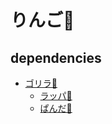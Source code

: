 # りんご🍎

## dependencies

- [ゴリラ🦍](https://github.com/miyako/Gorilla)
  - [ラッパ🎺](https://github.com/miyako/Trumpet)
  - [ぱんだ🐼](https://github.com/miyako/Panda)
